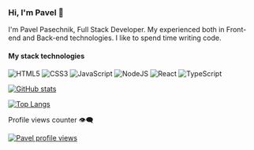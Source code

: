 ### Hi, I'm Pavel 👋

I'm Pavel Pasechnik, Full Stack Developer. My experienced both in Front-end and Back-end technologies. I like to spend time writing code.

#### My stack technologies

![HTML5](https://img.shields.io/badge/html5-%23E34F26.svg?style=for-the-badge&logo=html5&logoColor=white) ![CSS3](https://img.shields.io/badge/css3-%231572B6.svg?style=for-the-badge&logo=css3&logoColor=white) ![JavaScript](https://img.shields.io/badge/javascript-%23323330.svg?style=for-the-badge&logo=javascript&logoColor=%23F7DF1E) ![NodeJS](https://img.shields.io/badge/node.js-6DA55F?style=for-the-badge&logo=node.js&logoColor=white) ![React](https://img.shields.io/badge/react-%2320232a.svg?style=for-the-badge&logo=react&logoColor=%2361DAFB) ![TypeScript](https://img.shields.io/badge/typescript-%23007ACC.svg?style=for-the-badge&logo=typescript&logoColor=white)

[![GitHub stats](https://github-readme-stats.vercel.app/api?username=pavlo-pasichnyk&show_icons=true&theme=transparent)](https://github.com/pavlo-pasichnyk/github-readme-stats)

[![Top Langs](https://github-readme-stats.vercel.app/api/top-langs/?username=pavlo-pasichnyk&layout=compact&theme=transparent)](https://github.com/pavlo-pasichnyk/github-readme-stats)

Profile views counter 👁️‍🗨️

[![Pavel profile views](https://u8views.com/api/v1/github/profiles/12212448/views/day-week-month-total-count.svg)](https://u8views.com/github/pavlo-pasichnyk)
